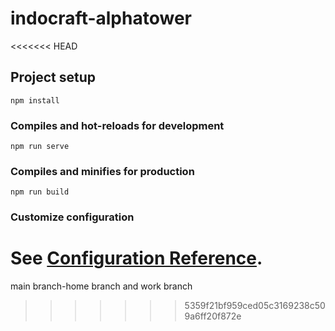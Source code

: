 # indocraft-alphatower
<<<<<<< HEAD

## Project setup
```
npm install
```

### Compiles and hot-reloads for development
```
npm run serve
```

### Compiles and minifies for production
```
npm run build
```

### Customize configuration
See [Configuration Reference](https://cli.vuejs.org/config/).
=======
main branch-home branch and work branch
>>>>>>> 5359f21bf959ced05c3169238c509a6ff20f872e
